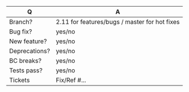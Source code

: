| Q             | A
|---------------| ---
| Branch?       | 2.11 for features/bugs / master for hot fixes <!-- see below -->
| Bug fix?      | yes/no <!-- please update CHANGELOG-*.md file -->
| New feature?  | yes/no <!-- please update CHANGELOG-*.md file -->
| Deprecations? | yes/no <!-- please update UPGRADE-*.md and CHANGELOG-*.md files -->
| BC breaks?    | yes/no <!-- please update UPGRADE-*.md and CHANGELOG-*.md files -->
| Tests pass?   | yes/no
| Tickets       | Fix/Ref #... <!-- prefix each issue number with "Fix #", no need to create an issue if none exists, explain below instead -->

<!--
Replace this notice by a description of your feature/bugfix.
This will help reviewers and should be a good start for the documentation.

Additionally:
 - Always add tests and ensure they pass.
 - Bug fixes must be submitted against the lowest maintained stable branch where they apply
   (lowest branches are regularly merged to upper ones so they get the fixes too). Lowest stable is `master` now.
 - Features and deprecations must be submitted against the latest branch. Latest is a branch for active development.
 - For new features, provide some code snippets to help understand usage.
 - Changelog entry should follow (doc link will be added later)
 - Never break backward compatibility (see https://developerdocs.hawksearch.com/docs/magento-developers-bc-policy).
-->
